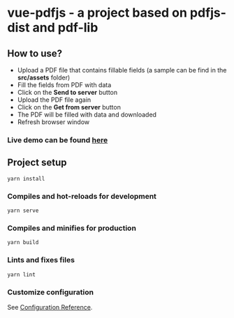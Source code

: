 # vue-pdfjs - a project based on pdfjs-dist and pdf-lib

## How to use?
- Upload a PDF file that contains fillable fields (a sample can be find in the **src/assets** folder)
- Fill the fields from PDF with data
- Click on the **Send to server** button
- Upload the PDF file again
- Click on the **Get from server** button
- The PDF will be filled with data and downloaded
- Refresh browser window

### Live demo can be found [here](https://vue-pdfjs.netlify.app/)

## Project setup
```
yarn install
```

### Compiles and hot-reloads for development
```
yarn serve
```

### Compiles and minifies for production
```
yarn build
```

### Lints and fixes files
```
yarn lint
```

### Customize configuration
See [Configuration Reference](https://cli.vuejs.org/config/).
